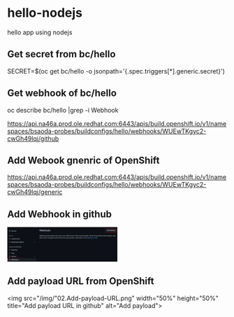 # hello-nodejs
hello app using nodejs

## Get secret from bc/hello
SECRET=$(oc get bc/hello -o jsonpath='{.spec.triggers[*].generic.secret}')

## Get webhook of bc/hello
oc describe bc/hello |grep -i Webhook

https://api.na46a.prod.ole.redhat.com:6443/apis/build.openshift.io/v1/namespaces/bsaoda-probes/buildconfigs/hello/webhooks/WUEwTKgyc2-cwGh49lqj/github

## Add Webook gnenric of OpenShift
https://api.na46a.prod.ole.redhat.com:6443/apis/build.openshift.io/v1/namespaces/bsaoda-probes/buildconfigs/hello/webhooks/WUEwTKgyc2-cwGh49lqj/generic

## Add Webhook in github

<img src="/img/01-add-webhook.png" width="50%" height="50%" title="Add Webhook in github" alt="Add Webhook"></img>


## Add payload URL from OpenShift

<img src="/img/"02.Add-payload-URL.png" width="50%" height="50%" title="Add payload URL in github" alt="Add payload"></img>
